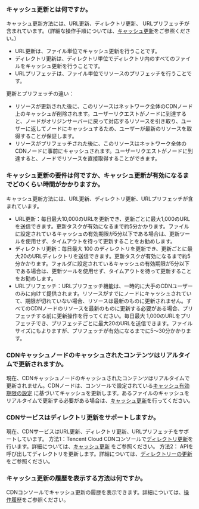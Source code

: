 ### キャッシュ更新とは何ですか。
キャッシュ更新方法には、URL更新、ディレクトリ更新、 URLプリフェッチが含まれています。（詳細な操作手順については、[キャッシュ更新](https://intl.cloud.tencent.com/document/product/228/6299)をご参照ください。）
- URL更新は、ファイル単位でキャッシュ更新を行うことです。
- ディレクトリ更新は、ディレクトリ単位でディレクトリ内のすべてのファイルをキャッシュ更新を行うことです。
- URLプリフェッチは、ファイル単位でリソースのプリフェッチを行うことです。

更新とプリフェッチの違い：
- リソースが更新された後に、このリソースはネットワーク全体のCDNノード上のキャッシュが削除されます。ユーザーリクエストがノードに到達すると、ノードがオリジンサーバーに戻って対応するリソースを引き取り、ユーザーに返してノードにキャッシュするため、ユーザーが最新のリソースを取得することが保証します。
- リソースがプリフェッチされた後に、このリソースはネットワーク全体のCDNノードに事前にキャッシュされます。ユーザーリクエストがノードに到達すると、ノードでリソースを直接取得することができます。


### キャッシュ更新の要件は何ですか、キャッシュ更新が有効になるまでどのくらい時間がかかりますか。
キャッシュ更新方法には、URL更新、ディレクトリ更新、URLプリフェッチが含まれています。
- URL更新：毎日最大10,000のURLを更新でき、更新ごとに最大1,000のURLを送信できます。更新タスクが有効になるまで約5分かかります。ファイルに設定されているキャッシュの有効期限が5分以下である場合は、更新ツールを使用せず、タイムアウトを待って更新することをお勧めします。
- ディレクトリ更新：毎日最大 100 のディレクトリを更新でき、更新ごとに最大20のURLディレクトリを送信できます。更新タスクが有効になるまで約5分かかります。フォルダに設定されているキャッシュの有効期限が5分以下である場合は、更新ツールを使用せず、タイムアウトを待って更新することをお勧めします。
- URLプリフェッチ：URLプリフェッチ機能は、一時的に大手のCDNユーザーのみに向けて提供されます。リソースがすでにノードにキャッシュされていて、期限が切れていない場合、リソースは最新のものに更新されません。すべてのCDNノードのリソースを最新のものに更新する必要がある場合、プリフェッチする前に更新操作を行ってください。毎日最大 1,000のURLをプリフェッチでき、プリフェッチごとに最大20のURLを送信できます。ファイルサイズにもよりますが、プリフェッチが有効になるまでに5〜30分かかります。

### CDNキャッシュノードのキャッシュされたコンテンツはリアルタイムで更新されますか。
現在、CDNキャッシュノードのキャッシュされたコンテンツはリアルタイムで更新されません。CDNノードは、コンソールで設定されている[キャッシュ有効期限の設定](https://intl.cloud.tencent.com/document/product/228/35317)  に基づいてキャッシュを更新します。あるファイルのキャッシュをリアルタイムで更新する必要がある場合は、[キャッシュ更新](https://intl.cloud.tencent.com/document/product/228/6299)を行ってください。

### CDNサービスはディレクトリ更新をサポートしますか。
現在、CDNサービスはURL更新、ディレクトリ更新、URLプリフェッチをサポートしています。
方法1：Tencent Cloud CDNコンソールで[ディレクトリ更新](https://console.cloud.tencent.com/cdn/refresh)を行います。詳細については、[キャッシュ更新](https://intl.cloud.tencent.com/document/product/228/6299) をご参照ください。
方法2： APIを呼び出してディレクトリを更新します。詳細については、[ディレクトリーの更新](https://intl.cloud.tencent.com/document/product/228/33602) をご参照ください。

### キャッシュ更新の履歴を表示する方法は何ですか。
CDNコンソールでキャッシュ更新の履歴を表示できます。詳細については、[操作履歴](https://intl.cloud.tencent.com/document/product/228/6299#notes)をご参照ください。


